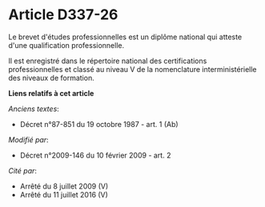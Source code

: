 # Article D337-26

Le brevet d'études professionnelles est un diplôme national qui atteste d'une qualification professionnelle. 

Il est enregistré dans le répertoire national des certifications professionnelles et classé au niveau V de la nomenclature
interministérielle des niveaux de formation.

**Liens relatifs à cet article**

_Anciens textes_:

  - Décret n°87-851 du 19 octobre 1987 - art. 1 (Ab)

_Modifié par_:

  - Décret n°2009-146 du 10 février 2009 - art. 2

_Cité par_:

  - Arrêté du 8 juillet 2009 (V)
  - Arrêté du 11 juillet 2016 (V)
